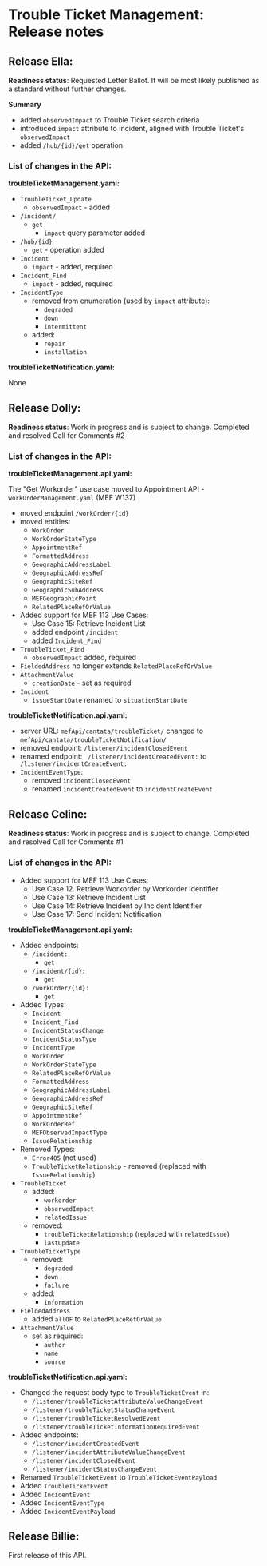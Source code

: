 # Trouble Ticket Management: Release notes

## Release Ella:

**Readiness status**: Requested Letter Ballot. It will be most likely published as a standard without further changes.

**Summary** 

- added `observedImpact` to Trouble Ticket search criteria
- introduced `impact` attribute to Incident, aligned with Trouble Ticket's `observedImpact`
- added `/hub/{id}/get` operation

### List of changes in the API:

**troubleTicketManagement.yaml:**

- `TroubleTicket_Update`
  - `observedImpact` - added
- `/incident/`
  - `get`
    - `impact` query parameter added
- `/hub/{id}`
  - `get` - operation added
- `Incident`
  - `impact` - added, required
- `Incident_Find`
  - `impact` - added, required
- `IncidentType`
  - removed from enumeration (used by `impact` attribute):
    - `degraded`
    - `down`
    - `intermittent`
  - added:
    - `repair`
    - `installation`

**troubleTicketNotification.yaml:**

None

## Release Dolly:

**Readiness status**: Work in progress and is subject to change. Completed and
resolved Call for Comments #2

### List of changes in the API:

**troubleTicketManagement.api.yaml:**

The "Get Workorder" use case moved to Appointment API - `workOrderManagement.yaml` (MEF W137)

- moved endpoint `/workOrder/{id}`
- moved entities:
  - `WorkOrder`
  - `WorkOrderStateType`
  - `AppointmentRef`
  - `FormattedAddress`
  - `GeographicAddressLabel`
  - `GeographicAddressRef`
  - `GeographicSiteRef`
  - `GeographicSubAddress`
  - `MEFGeographicPoint`
  - `RelatedPlaceRefOrValue`
- Added support for MEF 113 Use Cases:
  - Use Case 15: Retrieve Incident List
  - added endpoint `/incident`
  - added `Incident_Find`
- `TroubleTicket_Find`
  - `observedImpact` added, required
- `FieldedAddress` no longer extends `RelatedPlaceRefOrValue`
- `AttachmentValue`
  - `creationDate` - set as required
- `Incident`
  - `issueStartDate` renamed to `situationStartDate`

**troubleTicketNotification.api.yaml:**

- server URL: `mefApi/cantata/troubleTicket/` changed to `mefApi/cantata/troubleTicketNotification/`
- removed endpoint:  `/listener/incidentClosedEvent`
- renamed endpoint: ` /listener/incidentCreatedEvent:` to ` /listener/incidentCreateEvent:`
- `IncidentEventType`:
  - removed `incidentClosedEvent`
  - renamed `incidentCreatedEvent` to `incidentCreateEvent`

## Release Celine:

**Readiness status**: Work in progress and is subject to change. Completed and
resolved Call for Comments #1

### List of changes in the API:

- Added support for MEF 113 Use Cases:
  - Use Case 12. Retrieve Workorder by Workorder Identifier
  - Use Case 13: Retrieve Incident List
  - Use Case 14: Retrieve Incident by Incident Identifier
  - Use Case 17: Send Incident Notification

**troubleTicketManagement.api.yaml:**

- Added endpoints:
  - `/incident:`
    - `get`
  - `/incident/{id}:`
    - `get`
  - `/workOrder/{id}:`
    - `get`
- Added Types:
  - `Incident`
  - `Incident_Find`
  - `IncidentStatusChange`
  - `IncidentStatusType`
  - `IncidentType`
  - `WorkOrder`
  - `WorkOrderStateType`
  - `RelatedPlaceRefOrValue`
  - `FormattedAddress`
  - `GeographicAddressLabel`
  - `GeographicAddressRef`
  - `GeographicSiteRef`
  - `AppointmentRef`
  - `WorkOrderRef`
  - `MEFObservedImpactType`
  - `IssueRelationship`
- Removed Types:
  - `Error405` (not used)
  - `TroubleTicketRelationship` - removed (replaced with `IssueRelationship`)
- `TroubleTicket`
  - added:
    - `workorder`
    - `observedImpact`
    - `relatedIssue`
  - removed:
    - `troubleTicketRelationship` (replaced with `relatedIssue`)
    - `lastUpdate`
- `TroubleTicketType`
  - removed:
    - `degraded`
    - `down`
    - `failure`
  - added:
    - `information`
- `FieldedAddress`
  - added `allOF` to `RelatedPlaceRefOrValue`
- `AttachmentValue`
  - set as required:
    - `author`
    - `name`
    - `source`

**troubleTicketNotification.api.yaml:**

- Changed the request body type to `TroubleTicketEvent` in:
  - `/listener/troubleTicketAttributeValueChangeEvent`
  - `/listener/troubleTicketStatusChangeEvent`
  - `/listener/troubleTicketResolvedEvent`
  - `/listener/troubleTicketInformationRequiredEvent`
- Added endpoints:
  - `/listener/incidentCreatedEvent`
  - `/listener/incidentAttributeValueChangeEvent`
  - `/listener/incidentClosedEvent`
  - `/listener/incidentStatusChangeEvent`
- Renamed `TroubleTicketEvent` to `TroubleTicketEventPayload`
- Added `TroubleTicketEvent`
- Added `IncidentEvent`
- Added `IncidentEventType`
- Added `IncidentEventPayload`

## Release Billie:

First release of this API.

